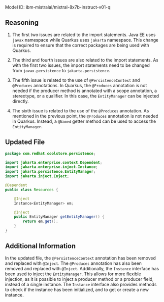 Model ID: ibm-mistralai/mixtral-8x7b-instruct-v01-q

## Reasoning

1. The first two issues are related to the import statements. Java EE uses `javax` namespace while Quarkus uses `jakarta` namespace. This change is required to ensure that the correct packages are being used with Quarkus.

2. The third and fourth issues are also related to the import statements. As with the first two issues, the import statements need to be changed from `javax.persistence` to `jakarta.persistence`.

3. The fifth issue is related to the use of `@PersistenceContext` and `@Produces` annotations. In Quarkus, the `@Produces` annotation is not needed if the producer method is annotated with a scope annotation, a stereotype, or a qualifier. In this case, the `EntityManager` can be injected directly.

4. The sixth issue is related to the use of the `@Produces` annotation. As mentioned in the previous point, the `@Produces` annotation is not needed in Quarkus. Instead, a `@Named` getter method can be used to access the `EntityManager`.

## Updated File

```java
package com.redhat.coolstore.persistence;

import jakarta.enterprise.context.Dependent;
import jakarta.enterprise.inject.Instance;
import jakarta.persistence.EntityManager;
import jakarta.inject.Inject;

@Dependent
public class Resources {

    @Inject
    Instance<EntityManager> em;

    @Inject
    public EntityManager getEntityManager() {
        return em.get();
    }
}
```

## Additional Information

In the updated file, the `@PersistenceContext` annotation has been removed and replaced with `@Inject`. The `@Produces` annotation has also been removed and replaced with `@Inject`. Additionally, the `Instance` interface has been used to inject the `EntityManager`. This allows for more flexible injection, as it is possible to inject a producer method or a producer field, instead of a single instance. The `Instance` interface also provides methods to check if the instance has been initialized, and to get or create a new instance.